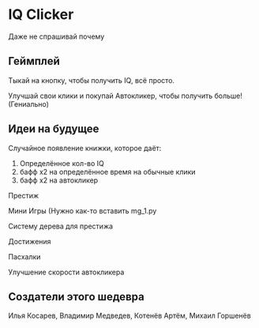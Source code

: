 # IQ Clicker

Даже не спрашивай почему

## Геймплей

Тыкай на кнопку, чтобы получить IQ, всё просто.

Улучшай свои клики и покупай Автокликер, чтобы получить больше! (Гениально)

## Идеи на будущее

Случайное появление книжки, которое даёт: 
1. Определённое кол-во IQ
2. бафф x2 на определённое время на обычные клики
3. бафф x2 на автокликер

Престиж

Мини Игры (Нужно как-то вставить mg_1.py

Систему дерева для престижа

Достижения

Пасхалки

Улучшение скорости автокликера

## Создатели этого шедевра

Илья Косарев,
Владимир Медведев,
Котенёв Артём,
Михаил Горшенёв
